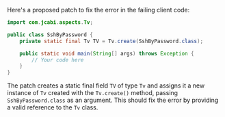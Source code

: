 Here's a proposed patch to fix the error in the failing client code:
```java
import com.jcabi.aspects.Tv;

public class SshByPassword {
    private static final Tv TV = Tv.create(SshByPassword.class);

    public static void main(String[] args) throws Exception {
        // Your code here
    }
}
```
The patch creates a static final field `TV` of type `Tv` and assigns it a new instance of `Tv` created with the `Tv.create()` method, passing `SshByPassword.class` as an argument. This should fix the error by providing a valid reference to the `Tv` class.